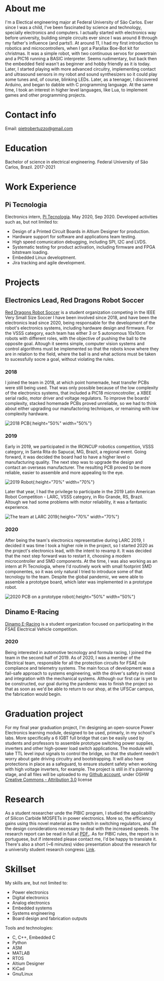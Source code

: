 
# About me
I'm a Electical engineering major at Federal University of São Carlos.
Ever since I was a child, I've been fascinated by science and technology, specially electronics and computers. I actually started with electronics way before university, building simple circuits ever since I was around 8 through my father's influence (and parts!).
At around 11, I had my first introduction to robotics and microcontrollers, when I got a Parallax Boe-Bot kit for christmas. It was a simple robot, with two continuous servos for powertrain and a PIC16 running a BASIC interpreter. Seems rudimentary, but back then the embedded field wasn't as beginner and hobby friendly as it is today.
Later, I started playing with more advanced circuitry, implementing contact and ultrasound sensors in my robot and sound synthesizers so it could play some tunes and, of course, blinking LEDs.
Later, as a teenager, I discovered Arduino, and began to dabble with C programming language. At the same time, I took an interest in higher level languages, like Lua, to implement games and other programming projects.

# Contact info

Email: pietrobertuzzo@gmail.com

# Education
Bachelor of science in electrical engineering.
Federal University of São Carlos, Brazil.
2017-2021

# Work Experience

## Pi Tecnologia
Electronics intern, [Pi Tecnologia](https://www.linkedin.com/company/pi-tecnologia/).
May 2020, Sep 2020.
Developed activities such as, but not limited to:
- Design of a Printed Circuit Boards in Altium Designer for production.
- Hardware support for software and applications team testing.
- High speed comunication debugging, including SPI, I2C and LVDS.
- Systematic testing for product activation, including firmware and FPGA bitstream loading.
- Embedded Linux developtment.
- Jira tracking and agile development.

# Projects

## Electronics Lead, Red Dragons Robot Soccer
[Red Dragons Robot Soccer](https://www.linkedin.com/company/red-dragons-ufscar/) is a student organization competing in the IEEE Very Small Size Soccer I have been involved since 2018, and have been the electronics lead since 2020, being responsable for the development of the robot's electronics systems, including hardware design and firmware.
For the VSSS category,  each team has either 3 or 5 autonomous 10x10cm robots with different roles, with the objective of pushing the ball to the opposite goal. Altough it seems simple, computer vision systems and control algorithms must be implemented so that the robots know where they are in relation to the field, where the ball is and what actions must be taken to sucessfully socre a goal, without violating the rules.

### 2018
I joined the team in 2018, at which point homemade, heat transfer PCBs were still being used. That was only possible because of the low complexity of the electronics systems, that included a PIC18 microncotroller, a XBEE serial radio, motor driver and voltage regulators. To improve the boards' complexity, stacked homemade PCBs proved unreliable, so we had to think about either upgrading our manufactoring techniques, or remaining with low complexity hardware.

![2018 PCB](images/PCB2018.jpg){:height="50%" width="50%"}

### 2019
Early in 2019, we participated in the IRONCUP robotics competition, VSSS category, in Santa Rita do Sapucaí, MG, Brazil, a regional event.
Going forward, it was decided the board had to have a higher level o manufacturing quality. The next step was to upgrade the design and contact an overseas manufacturer. The resulting PCB proved to be more reliable, easier to assemble and more appealing to the eye.

![2019 Robot](images/2019.jpeg){:height="70%" width="70%"}

Later that year, I had the privilege to participate in the 2019 Latin American Robot Competition - LARC, VSSS category, in Rio Grande, RS, Brazil. Altough we had some problems with motor reliability, it was a fantastic experience.

![The team at LARC 2019](images/LARC2019.jpeg){:height="70%" width="70%"}

### 2020
After being the team's electronics representative during LARC 2019, I decided it was time I took a higher role in the project, so I started 2020 as the project's electronics lead, with the intent to revamp it. It was decided that the next step forward was to restart it, choosing a modern microcontroller and SMD components. At the time, I was also working as an intern at Pi Tecnologia, where I'd routinely work with small footprint SMD componentes, so it was only natural I tried to introduce some of that tecnology to the team.
Despite the global pandemic, we were able to assemble a prototype board, which later was implemented in a prototype robot.

![2020 PCB on a prototype robot](images/2020.jpeg){:height="50%" width="50%"}

## Dinamo E-Racing
[Dinamo E-Racing](https://www.linkedin.com/company/formulaerouteufscar/) is a student organization focused on participating in the FSAE Electrical Vehicle competition.

### 2020
Being interested in automotive tecnology and formula racing, I joined the team in the second half of 2019. As of 2020, I was a member of the Electrical team, responsible for all the protection circuits for FSAE rule compliance and telemetry systems. The main focus of development was a fail-safe approach to systems engineering, with the driver's safety in mind and integration with the mechanical systems.
Although our first car is yet to be constructed, our goal during the pandemic was to finish the project so that as soon as we'd be able to return to our shop, at the UFSCar campus, the fabrication would begin.

# Graduation project

For my final year graduation project, I'm designing an open-source Power Electronics learning module, designed to be used, primarly, in my school's labs. More specifically a 6 IGBT full bridge that can be easily used by students and professors to assemble prototype switching power supplies, inverters and other high-power load switch applications. 
The module will take TTL level input signals to control the bridge, so that the student needn't worry about gate driving circuitry and bootstrapping. It will also have protections in place as a safeguard, to ensure student safety when working with high voltage inverters, for example.
The project is still in it's planning stage, and all files will be uploaded to my [Github account](https://github.com/pietrobertuzzo), under OSHW [Creative Commons - Attribution 3.0](http://creativecommons.org/licenses/by/3.0/) license

# Research
As a student researcher unde the PIBIC program, I studied the applicability of Silicon Carbide MOSFETs in power electronics. More so, the efficiency gains using this novel material as the switch in switching regulators, and all the design considerations necessary to deal with the increased speeds. The research report can be read in full at <a href="https://github.com/pietrobertuzzo/pietrobertuzzo.github.io/blob/main/documents/RelatorioICT_Pietro.pdf" target="_blank">PDF.</a>.
As for PIBIC rules, the report is in portuguese, but if interested please contact me, I'd be happy to translate it.
There's also a short (~6 minutes) video presentation about the research for a university student research congress: [Link](https://www.youtube.com/watch?v=gVqps94csn8).

# Skillset

My skills are, but not limited to:
- Power electronics
- Digital electronics
- Analog electronics
- Embedded systems
- Systems engineering
- Board design and fabrication outputs

Tools and technologies:
 - C, C++, Embedded C
 - Python
 - ASM
 - MATLAB
 - RTOS
 - Altium Designer
 - KiCad
 - Gnu/Linux